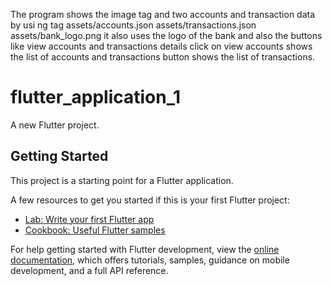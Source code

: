 The program shows the image tag and two accounts and transaction data by usi ng tag assets/accounts.json
assets/transactions.json
assets/bank_logo.png 
it also uses the logo of the bank and also the buttons like view accounts and transactions details
click on view accounts shows the list of accounts and transactions button shows the list of transactions. 






# flutter_application_1

A new Flutter project.

## Getting Started

This project is a starting point for a Flutter application.

A few resources to get you started if this is your first Flutter project:

- [Lab: Write your first Flutter app](https://docs.flutter.dev/get-started/codelab)
- [Cookbook: Useful Flutter samples](https://docs.flutter.dev/cookbook)

For help getting started with Flutter development, view the
[online documentation](https://docs.flutter.dev/), which offers tutorials,
samples, guidance on mobile development, and a full API reference.
